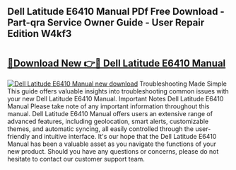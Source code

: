## Dell Latitude E6410 Manual PDf Free Download - Part-qra Service Owner Guide - User Repair Edition W4kf3

# <h2><a href="http://bc19870.oget.top/?id=Dell+Latitude+E6410+Manual">🔗Download New 👉🔴 Dell Latitude E6410 Manual</a></h2>

[![Dell Latitude E6410 Manual new download](https://i.imgur.com/5g1atiW.png)](http://bc19870.oget.top/?id=Dell+Latitude+E6410+Manual)
Troubleshooting Made Simple This guide offers valuable insights into troubleshooting common issues with your new Dell Latitude E6410 Manual. Important Notes Dell Latitude E6410 Manual Please take note of any important information throughout this manual. Dell Latitude E6410 Manual offers users an extensive range of advanced features, including geolocation, smart alerts, customizable themes, and automatic syncing, all easily controlled through the user-friendly and intuitive interface. It's our hope that the Dell Latitude E6410 Manual has been a valuable asset as you navigate the functions of your new product. Should you have any questions or concerns, please do not hesitate to contact our customer support team.
